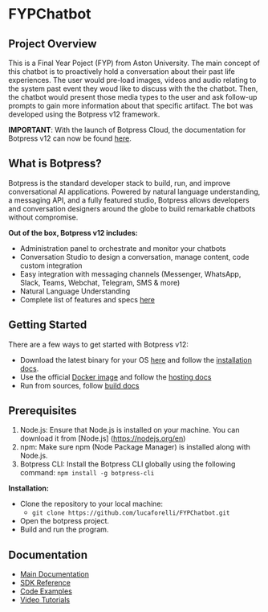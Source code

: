 # FYPChatbot
## Project Overview
This is a Final Year Poject (FYP) from Aston University. The main concept of this chatbot is to proactively hold a conversation about their past life experiences. 
The user would pre-load images, videos and audio relating to the system past event they woud like to discuss with the the chatbot. 
Then, the chatbot would present those media types to the user and ask follow-up prompts to gain more information about that specific artifact. 
The bot was developed using the Botpress v12 framework. 

**IMPORTANT**: With the launch of Botpress Cloud, the documentation for Botpress v12 can now be found [here](https://v12.botpress.com/). 

## What is Botpress?

Botpress is the standard developer stack to build, run, and improve conversational AI applications. Powered by natural language understanding, a messaging API, and a fully featured studio, Botpress allows developers and conversation designers around the globe to build remarkable chatbots without compromise.

**Out of the box, Botpress v12 includes:**

- Administration panel to orchestrate and monitor your chatbots
- Conversation Studio to design a conversation, manage content, code custom integration
- Easy integration with messaging channels (Messenger, WhatsApp, Slack, Teams, Webchat, Telegram, SMS & more)
- Natural Language Understanding
- Complete list of features and specs [here](https://v12.botpress.com/overview/features)

## Getting Started

There are a few ways to get started with Botpress v12:

- Download the latest binary for your OS [here](https://v12.botpress.com/) and follow the [installation docs](https://v12.botpress.com/overview/quickstart/installation).
- Use the official [Docker image](https://hub.docker.com/r/botpress/server) and follow the [hosting docs](https://v12.botpress.com/going-to-production/deploy/docker-compose)
- Run from sources, follow [build docs](https://v12.botpress.com/going-to-production/deploy/)

## Prerequisites ##
1. Node.js: Ensure that Node.js is installed on your machine. You can download it from [Node.js] (https://nodejs.org/en)
2. npm: Make sure npm (Node Package Manager) is installed along with Node.js.
3. Botpress CLI: Install the Botpress CLI globally using the following command:
    `npm install -g botpress-cli`

**Installation:**

* Clone the repository to your local machine:
  * `git clone https://github.com/lucaforelli/FYPChatbot.git`
* Open the botpress project.
* Build and run the program.

## Documentation

- [Main Documentation](https://v12.botpress.com/)
- [SDK Reference](https://botpress.com/reference/)
- [Code Examples](https://github.com/botpress/botpress/tree/master/examples)
- [Video Tutorials](https://www.youtube.com/c/botpress)
